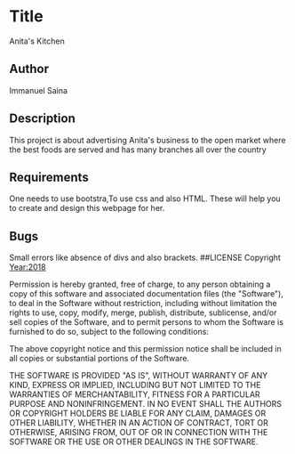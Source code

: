 # Title
Anita's Kitchen
## Author
Immanuel Saina
## Description
This project is about advertising Anita's business to the open market where the best foods are served and has many branches all over the country
## Requirements
One needs to use bootstra,To use css and also HTML. These will help you to create and design this webpage for her.
## Bugs
Small errors like absence of divs and also brackets.
##LICENSE
Copyright <Year:2018> <COPYRIGHT HOLDER: Immanuel Saina Barboi>

Permission is hereby granted, free of charge, to any person obtaining a copy of this software and associated documentation files (the "Software"), to deal in the Software without restriction, including without limitation the rights to use, copy, modify, merge, publish, distribute, sublicense, and/or sell copies of the Software, and to permit persons to whom the Software is furnished to do so, subject to the following conditions:

The above copyright notice and this permission notice shall be included in all copies or substantial portions of the Software.

THE SOFTWARE IS PROVIDED "AS IS", WITHOUT WARRANTY OF ANY KIND, EXPRESS OR IMPLIED, INCLUDING BUT NOT LIMITED TO THE WARRANTIES OF MERCHANTABILITY, FITNESS FOR A PARTICULAR PURPOSE AND NONINFRINGEMENT. IN NO EVENT SHALL THE AUTHORS OR COPYRIGHT HOLDERS BE LIABLE FOR ANY CLAIM, DAMAGES OR OTHER LIABILITY, WHETHER IN AN ACTION OF CONTRACT, TORT OR OTHERWISE, ARISING FROM, OUT OF OR IN CONNECTION WITH THE SOFTWARE OR THE USE OR OTHER DEALINGS IN THE SOFTWARE.
